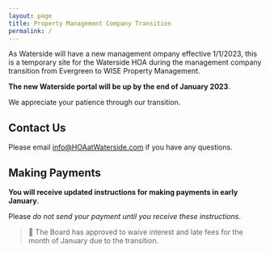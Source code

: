 ```yaml
---
layout: page
title: Property Management Company Transition
permalink: /
---
```

As Waterside will have a new management ompany effective 1/1/2023, this is a temporary site for the Waterside HOA during the management company transition from Evergreen to WISE Property Management. 

**The new Waterside portal will be up by the end of January 2023**. 

We appreciate your patience through our transition.

## Contact Us
Please email [info@HOAatWaterside.com](mailto:info@HOAatWaterside.com) if you have any questions.

## Making Payments

**You will receive updated instructions for making payments in early January**.  

Please *do not send your payment until you receive these instructions*. 

>📣 The Board has approved to waive interest and late fees for the month of January due to the transition.